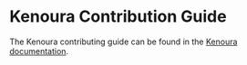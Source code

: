 # Kenoura Contribution Guide

The Kenoura contributing guide can be found in the [Kenoura documentation](https://kenoura.com/docs/contributions).
